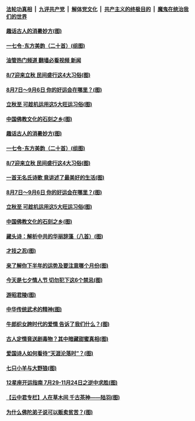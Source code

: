 ####  [法轮功真相](../../../../basic/blob/master/README.md?t=08062131) &nbsp;|&nbsp; [九评共产党](../../../../9ping.md/blob/master/README.md?t=08062131) &nbsp;|&nbsp; [解体党文化](../../../../jtdwh.md/blob/master/README.md?t=08062131)  &nbsp;|&nbsp; [共产主义的终极目的](../../../../gczydzjmd.md/blob/master/README.md?t=08062131) &nbsp;|&nbsp; [魔鬼在统治我们的世界](../../../../mgztzwmdsj.md/blob/master/README.md?t=08062131) 

#### [趣话古人的消暑妙方(图)](../pages/p7/1013209.md?t=08062131) 

#### [一七令･东方美韵（二十首）(组图)](../pages/p7/1013324.md?t=08062131) 

#### [油管热门频道 翻墙必看视频 新闻](http://45.76.130.85:81/youtube.html?08062131)

#### [8/7迎来立秋 民间盛行这4大习俗(图)](../pages/p7/1013125.md?t=08062131) 

#### [8月7日～9月6日 你的好运会在哪里？(图)](../pages/p7/1013091.md?t=08062131) 

#### [立秋至 可趁机运用这5大旺运习俗(图)](../pages/p7/1013285.md?t=08062131) 

#### [中国佛教文化的石刻之乡(图)](../pages/p7/1013514.md?t=08062131) 

#### [趣话古人的消暑妙方(图)](../pages/p7/1013209.md?t=08062131) 

#### [一七令･东方美韵（二十首）(组图)](../pages/p7/1013324.md?t=08062131) 

#### [8/7迎来立秋 民间盛行这4大习俗(图)](../pages/p7/1013125.md?t=08062131) 

#### [一首无名氏诗歌 竟讲述了最美好的生活(图)](../pages/p7/1013322.md?t=08062131) 

#### [8月7日～9月6日 你的好运会在哪里？(图)](../pages/p7/1013091.md?t=08062131) 

#### [立秋至 可趁机运用这5大旺运习俗(图)](../pages/p7/1013285.md?t=08062131) 

#### [中国佛教文化的石刻之乡(图)](../pages/p7/1013514.md?t=08062131) 

#### [藏头诗：解析中共的华丽辞藻（八首）(图)](../pages/p7/1013171.md?t=08062131) 

#### [才技之忍(图)](../pages/p7/1013481.md?t=08062131) 

#### [来了解你下半年的运势及要注意哪个月份(图)](../pages/p7/1012735.md?t=08062131) 

#### [今天是七夕情人节 切勿犯下这6个禁忌(图)](../pages/p7/1013385.md?t=08062131) 

#### [游昭君陵(图)](../pages/p7/1013042.md?t=08062131) 

#### [中华传统武术的精神(图)](../pages/p7/1013199.md?t=08062131) 

#### [牛郎织女跨时代的爱情 告诉了我们什么？(图)](../pages/p7/1013386.md?t=08062131) 

#### [古人定情竟送剧毒物？其中暗藏甜蜜真相(图)](../pages/p7/998922.md?t=08062131) 

#### [爱国诗人如何看待“天涯沦落时”？(图)](../pages/p7/1013264.md?t=08062131) 

#### [七只小羊与大野狼(图)](../pages/p7/1011249.md?t=08062131) 

#### [12星座开运指南 7月29-11月24日之逆中求胜(图)](../pages/p7/1013122.md?t=08062131) 

#### [【云中君专栏】人在草木间 千古茶神——陆羽(图)](../pages/p7/1011639.md?t=08062131) 

#### [为什么佛陀弟子说可以贩卖贫苦？(图)](../pages/p7/1013195.md?t=08062131) 

<img src='http://gfw-breaker.win/goodnews/indexes/p7.md' width='0px' height='0px'/>
